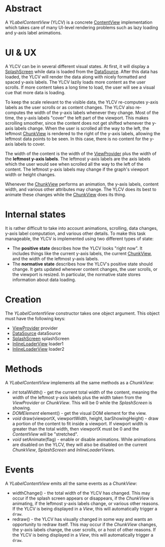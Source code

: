 # Abstract

A *YLabelContentView* (YLCV) is a concrete [ContentView](CONTENT_VIEW.md) implementation which takes care of many UI-level rendering problems such as lazy loading and y-axis label animations.

# UI & UX

A YLCV can be in several different visual states. At first, it will display a [SplashScreen](SPLASH_SCREEN.md) while data is loaded from the [DataSource](DATA_SOURCE.md). After this data has loaded, the YLCV will render the data along with nicely formatted and spaced y-axis labels. The YLCV lazily loads more content as the user scrolls. If more content takes a long time to load, the user will see a visual cue that more data is loading.

To keep the scale relevant to the visible data, the YLCV re-computes y-axis labels as the user scrolls or as content changes. The YLCV also re-computes the width of the y-axis labels whenever they change. Most of the time, the y-axis labels "cover" the left part of the viewport. This makes scrolling smoother, since the content does not get shifted whenever the y-axis labels change. When the user is scrolled all the way to the left, the leftmost [ChunkView](CHUNK_VIEW.md) is rendered to the right of the y-axis labels, allowing the leftmost data points to be seen. In this case, there is no content for the y-axis labels to cover.

The width of the content is the width of the [ViewProvider](VIEW_PROVIDER.md) plus the width of the **leftmost y-axis labels**. The leftmost y-axis labels are the axis labels which the user would see when scrolled all the way to the left of the content. The leftmost y-axis labels may change if the graph's viewport width or height changes.

Whenever the [ChunkView](CHUNK_VIEW.md) performs an animation, the y-axis labels, content width, and various other attributes may change. The YLCV does its best to animate these changes while the [ChunkView](CHUNK_VIEW.md) does its thing.

# Internal states

It is rather difficult to take into account animations, scrolling, data changes, y-axis label computation, and various other details. To make this task manageable, the YLCV is implemented using two different types of state:

 * The **positive state** describes how the YLCV looks "right now". It includes things like the current y-axis labels, the current [ChunkView](CHUNK_VIEW.md), and the width of the leftmost y-axis labels.
 * The **normative state** describes how the YLCV's positive state should change. It gets updated whenever content changes, the user scrolls, or the viewport is resized. In particular, the normative state stores information about data loading.

# Creation

The *YLabelContentView* constructor takes one object argument. This object must have the following keys:

 * [ViewProvider](VIEW_PROVIDER.md) provider
 * [DataSource](DATA_SOURCE.md) dataSource
 * [SplashScreen](SPLASH_SCREEN.md) splashScreen
 * [InlineLoaderView](INLINE_LOADER_VIEW.md) loader1
 * [InlineLoaderView](INLINE_LOADER_VIEW.md) loader2

# Methods

A *YLabelContentView* implements all the same methods as a *ChunkView*:

 * *int* totalWidth() - get the current total width of the content, meaning the width of the leftmost y-axis labels plus the width taken from the *ViewProvider* or *ChunkView*. This will be 0 while the *SplashScreen* is showing.
 * *DOMElement* element() - get the visual DOM element for the view.
 * *void* draw(viewportX, viewportWidth, height, barShowingHeight) - draw a portion of the content to fit inside a viewport. If viewport width is greater than the total width, then viewportX must be 0 and the *ContentView* will be "stretched".
 * *void* setAnimate(flag) - enable or disable animations. While animations are disabled on the YLCV, they will also be disabled on the current *ChunkView*, *SplashScreen* and *InlineLoaderView*s.

# Events

A *YLabelContentView* emits all the same events as a *ChunkView*:

 * widthChange() - the total width of the YLCV has changed. This may occur if the splash screen appears or disappears, if the *ChunkView* is animating, if the leftmost y-axis labels change, or various other reasons. If the YLCV is being displayed in a *View*, this will automatically trigger a `draw`.
 * redraw() - the YLCV has visually changed in some way and wants an opportunity to redraw itself. This may occur if the *ChunkView* changes, the y-axis labels change, the user scrolls, or a host of other reasons. If the YLCV is being displayed in a *View*, this will automatically trigger a `draw`.
